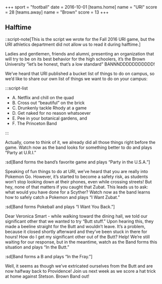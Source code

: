 +++
sport = "football"
date = 2016-10-01
[teams.home]
name = "URI"
score = 28
[teams.away]
name = "Brown"
score = 13
+++

## Halftime

::script-note[This is the script we wrote for the Fall 2016 URI game, but the URI athletics department did not allow us to read it during halftime.]

Ladies and gentlemen, friends and alumni, presenting an organization that will try to be on its best behavior for the high schoolers, it’s the Brown University “let’s be honest, that’s a low standard” BANNNDDDDDDDDDDD!

We’ve heard that URI published a bucket list of things to do on campus, so we’d like to share our own list of things we want to do on your campus:

:::script-list

- A. Netflix and chill on the quad
- B. Cross out “beautiful” on the brick
- C. Drunkenly tackle Rhody at a game
- D. Get naked for no reason whatsoever
- E. Pee in your botanical gardens, and
- F. The Princeton Band

:::

Actually, come to think of it, we already did all those things right before the game. Watch now as the band looks for something better to do and plays “Party at U.R.I.”

:sd[Band forms the band’s favorite game and plays “Party in the U.S.A.”]

Speaking of fun things to do at URI, we’ve heard that you are really into Pokemon Go. However, it’s started to become a safety risk, as students won’t stop looking down at their phones, even while crossing streets! But hey, none of that matters if you caught that Zubat. This leads us to ask: what would you have done for a Scyther? Watch now as the band learns how to safely catch a Pokemon and plays “I Want Zubat.”

:sd[Band forms Pokeball and plays “I Want You Back.”]

Dear Veronica Smart - while walking toward the dining hall, we told our significant other that we wanted to try “Butt stuff.” Upon hearing this, they made a beeline straight for the Butt and wouldn’t leave. It’s a problem, because it closed shortly afterward and they’ve been stuck in there for hours! How do I get my significant other out of the Butt? Help! We’re still waiting for our response, but in the meantime, watch as the Band forms this situation and plays “In the Butt.”

:sd[Band forms a B and plays “In the Fray.”]

Well, it seems as though we’ve extricated ourselves from the Butt and are now halfway back to Providence! Join us next week as we score a hat trick at home against Stetson. Brown Band out!

